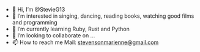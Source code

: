 - 👋 Hi, I’m @StevieG13
- 👀 I’m interested in singing, dancing, reading books, watching good films
and programming 
- 🌱 I’m currently learning Ruby, Rust and Python
- 💞️ I’m looking to collaborate on ...
- 📫 How to reach me 
Mail: stevensonmarienne@gmail.com


<!---
StevieG13/StevieG13 is a ✨ special ✨ repository because its `README.md` (this file) appears on your GitHub profile.
You can click the Preview link to take a look at your changes.
--->
